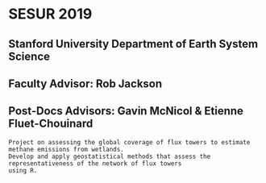 # SESUR 2019
## Stanford University Department of Earth System Science
## Faculty Advisor: Rob Jackson
## Post-Docs Advisors: Gavin McNicol & Etienne Fluet-Chouinard
```
Project on assessing the global coverage of flux towers to estimate methane emissions from wetlands.
Develop and apply geostatistical methods that assess the representativeness of the network of flux towers 
using R.
```
